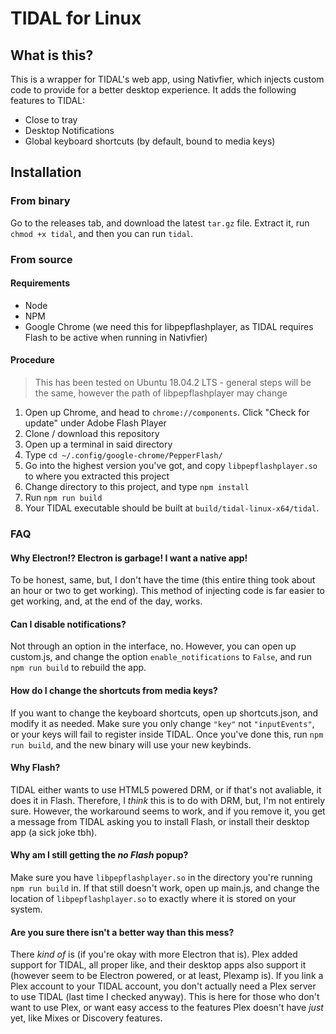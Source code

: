 # TIDAL for Linux

## What is this?

This is a wrapper for TIDAL's web app, using Nativfier, which injects custom code to provide for a better desktop experience. It adds the following features to TIDAL:

- Close to tray
- Desktop Notifications
- Global keyboard shortcuts (by default, bound to media keys)

## Installation

### From binary

Go to the releases tab, and download the latest `tar.gz` file. Extract it, run `chmod +x tidal`, and then you can run `tidal`.

### From source

#### Requirements

- Node
- NPM
- Google Chrome (we need this for libpepflashplayer, as TIDAL requires Flash to be active when running in Nativfier)

#### Procedure

> This has been tested on Ubuntu 18.04.2 LTS - general steps will be the same, however the path of libpepflashplayer may change

1. Open up Chrome, and head to `chrome://components`. Click "Check for update" under Adobe Flash Player
2. Clone / download this repository
3. Open up a terminal in said directory
4. Type `cd ~/.config/google-chrome/PepperFlash/`
5. Go into the highest version you've got, and copy `libpepflashplayer.so` to where you extracted this project
6. Change directory to this project, and type `npm install`
7. Run `npm run build`
8. Your TIDAL executable should be built at `build/tidal-linux-x64/tidal`.

### FAQ

#### Why Electron!? Electron is garbage! I want a native app!

To be honest, same, but, I don't have the time (this entire thing took about an hour or two to get working). This method of injecting code is far easier to get working, and, at the end of the day, works.

#### Can I disable notifications?

Not through an option in the interface, no. However, you can open up custom.js, and change the option `enable_notifications` to `False`, and run `npm run build` to rebuild the app.

#### How do I change the shortcuts from media keys?

If you want to change the keyboard shortcuts, open up shortcuts.json, and modify it as needed. Make sure you only change `"key"` not `"inputEvents"`, or your keys will fail to register inside TIDAL. Once you've done this, run `npm run build`, and the new binary will use your new keybinds.

#### Why Flash?

TIDAL either wants to use HTML5 powered DRM, or if that's not avaliable, it does it in Flash. Therefore, I *think* this is to do with DRM, but, I'm not entirely sure. However, the workaround seems to work, and if you remove it, you get a message from TIDAL asking you to install Flash, or install their desktop app (a sick joke tbh).

#### Why am I still getting the *no Flash* popup?

Make sure you have `libpepflashplayer.so` in the directory you're running `npm run build` in. If that still doesn't work, open up main.js, and change the location of `libpepflashplayer.so` to exactly where it is stored on your system.

#### Are you sure there isn't a better way than this mess?

There *kind of* is (if you're okay with more Electron that is). Plex added support for TIDAL, all proper like, and their desktop apps also support it (however seem to be Electron powered, or at least, Plexamp is). If you link a Plex account to your TIDAL account, you don't actually need a Plex server to use TIDAL (last time I checked anyway). This is here for those who don't want to use Plex, or want easy access to the features Plex doesn't have *just* yet, like Mixes or Discovery features.